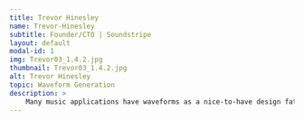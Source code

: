 ```yaml
---
title: Trevor Hinesley
name: Trevor-Hinesley
subtitle: Founder/CTO | Soundstripe
layout: default
modal-id: 1
img: Trevor03_1.4.2.jpg
thumbnail: Trevor03_1.4.2.jpg
alt: Trevor Hinesley
topic: Waveform Generation
description: >
    Many music applications have waveforms as a nice-to-have design fature, but for Soundstripe's customers who create video content, not having waveforms means having to constantly click through songs to analyze dynamics and crescendo length. With waveforms, a customer is able to see the entire flow of a song at a glance, to quickly vet songs. However, this isn't as easy or as straightforward as it sounds. There are a multitude of ways to generate and display waveforms to a user, and Trevor is joining us to walk you through what has worked for Soundstripe's engineering team, what hasn't, and even sharing some of the tools they've open-sourced so you don't have the reinvent the wheel when it comes to audio waveform generation
---
```

